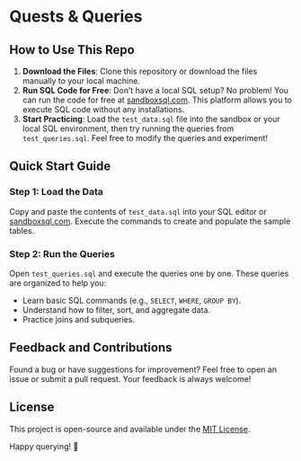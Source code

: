# Quests & Queries

## How to Use This Repo

1. **Download the Files**: Clone this repository or download the files manually to your local machine.
2. **Run SQL Code for Free**: Don’t have a local SQL setup? No problem! You can run the code for free at [sandboxsql.com](https://sandboxsql.com/). This platform allows you to execute SQL code without any installations.
3. **Start Practicing**: Load the `test_data.sql` file into the sandbox or your local SQL environment, then try running the queries from `test_queries.sql`. Feel free to modify the queries and experiment!

## Quick Start Guide

### Step 1: Load the Data
Copy and paste the contents of `test_data.sql` into your SQL editor or [sandboxsql.com](https://sandboxsql.com/). Execute the commands to create and populate the sample tables.

### Step 2: Run the Queries
Open `test_queries.sql` and execute the queries one by one. These queries are organized to help you:
- Learn basic SQL commands (e.g., `SELECT`, `WHERE`, `GROUP BY`).
- Understand how to filter, sort, and aggregate data.
- Practice joins and subqueries.

## Feedback and Contributions
Found a bug or have suggestions for improvement? Feel free to open an issue or submit a pull request. Your feedback is always welcome!

## License
This project is open-source and available under the [MIT License](LICENSE).

Happy querying! 🚀
